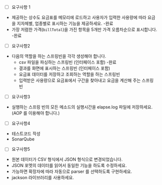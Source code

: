* [ ] 요구사항 1
* 제공하는 상수도 요금표를 메모리에 로드하고 사용자가 입력한 사용량에 따라 요금을 지자체별, 업종별로 표시하는 기능을 제공하세요. -완료
* 가장 저렴한 가격(`billTotal`)을 가진 항목을 5개만 가격 오름차순으로 표시합니다. -완료

* [ ] 요구사항2
* 다음의 역할을 하는 스프링빈을 각각 생성해야 합니다.
    * csv 파일을 파싱하는 스프링빈 (인터페이스 포함) -완료
    * 결과를 화면에 표시하는 스프링빈 (인터페이스 포함)
    * 요금표 데이터를 저장하고 조회하는 역할을 하는 스프링빈
    * 입력받은 사용량으로 요금표에서 구간을 찾아내고 요금을 계산해 주는 스프링빈
    
* [ ] 요구사항3
* 실행하는 스프링 빈의 모든 메소드의 실행시간을 elapse.log 파일에 저장하세요. (AOP 를 이용해야 합니다.)

* [ ] 요구사항4
* 테스트코드 작성
* SonarQube

* [ ] 요구사항5
* 원본 데이터가 CSV 형식에서 JSON 형식으로 변경되었습니다.
* JSON 포멧의 데이터를 읽어서 동일한 기능을 하도록 수정하세요.
* 가능하면 확장자에 따라 자동으로 parser 를 선택하도록 구현하세요.
* jackson 라이브러리를 사용하세요.

